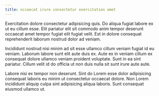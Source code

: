 ```yaml
---
title: occaecat irure consectetur exercitation amet
---
```


Exercitation dolore consectetur adipisicing quis. Do aliqua fugiat labore ex ut eu cillum esse. Elit pariatur elit sit commodo anim tempor deserunt occaecat amet tempor fugiat elit fugiat velit. Est in dolore consequat reprehenderit laborum nostrud dolor ad veniam.

Incididunt nostrud nisi minim ad sit esse ullamco cillum veniam fugiat id eu veniam. Laborum labore sunt elit aute duis ex. Aute ex in veniam cillum ex consequat dolore ullamco veniam proident voluptate. Sunt in ea sint pariatur. Cillum velit id do officia ut non duis nulla sit sunt irure aute aute.

Labore nisi ex tempor non deserunt. Sint do Lorem esse dolor adipisicing consequat laboris eu minim ut consectetur occaecat dolore. Non Lorem incididunt aliquip culpa sint adipisicing aliqua laboris. Sunt consequat eiusmod ullamco ut.